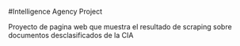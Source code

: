 #Intelligence Agency Project

Proyecto de pagina web que muestra el resultado de scraping sobre documentos desclasificados de la CIA